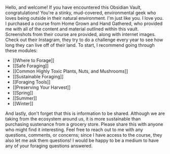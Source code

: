 Hello, and welcome!
If you have encountered this Obsidian Vault, congratulations! You're a stinky, mud-covered, environmental geek who loves being outside in their natural environment. I'm just like you. I love you.
I purchased a course from Home Grown and Hand Gathered, who provided me with all of the content and material outlined within this vault. Screenshots from their course are provided, along with internet images. Check out their Instagram, they try to do a challenge every year to see how long they can live off of their land.
To start, I recommend going through these modules:

- [[Where to Forage]]
- [[Safe Foraging]]
- [[Common Highly Toxic Plants, Nuts, and Mushrooms]]
- [[Sustainable Foraging]]
- [[Foraging Tools]]
- [[Preserving Your Harvest]]
- [[Spring]]
- [[Summer]]
- [[Winter]]

And lastly, don't forget that this is information to be shared. Although we are taking from the ecosystem around us, it is more sustainable than purchasing sustenance from a grocery store. Please share this with anyone who might find it interesting. Feel free to reach out to me with any questions, comments, or concerns; since I have access to the course, they also let me ask them questions! I would be happy to be a medium to have any of your foraging questions answered.